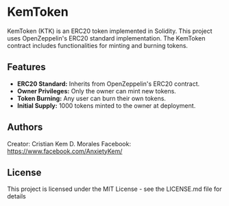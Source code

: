 # KemToken

KemToken (KTK) is an ERC20 token implemented in Solidity. This project uses OpenZeppelin's ERC20 standard implementation. The KemToken contract includes functionalities for minting and burning tokens.

## Features

- **ERC20 Standard:** Inherits from OpenZeppelin's ERC20 contract.
- **Owner Privileges:** Only the owner can mint new tokens.
- **Token Burning:** Any user can burn their own tokens.
- **Initial Supply:** 1000 tokens minted to the owner at deployment.

## Authors

Creator: Cristian Kem D. Morales
Facebook: https://www.facebook.com/AnxietyKem/


## License

This project is licensed under the MIT License - see the LICENSE.md file for details
